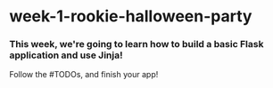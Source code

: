 # week-1-rookie-halloween-party

### This week, we're going to learn how to build a basic Flask application and use Jinja!

Follow the #TODOs, and finish your app!
